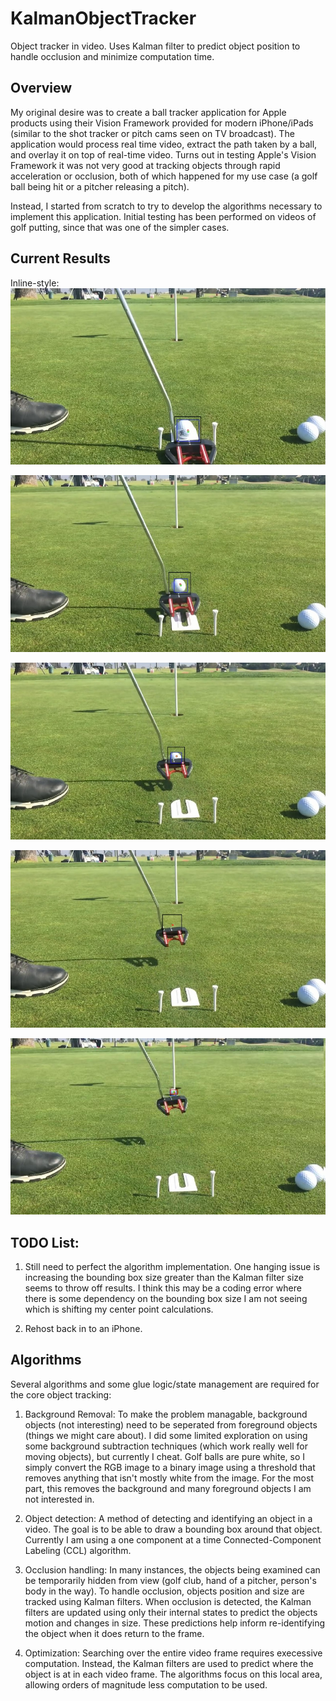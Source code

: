# KalmanObjectTracker
Object tracker in video.  Uses Kalman filter to predict object position to handle occlusion and minimize computation time.

## Overview
My original desire was to create a ball tracker application for Apple products using their Vision Framework provided for modern iPhone/iPads (similar to the shot tracker or pitch cams seen on TV broadcast).  The application would process real time video, extract the path taken by a ball, and overlay it on top of real-time video.  Turns out in testing Apple's Vision Framework it was not very good at tracking objects through rapid acceleration or occlusion, both of which happened for my use case (a golf ball being hit or a pitcher releasing a pitch).

Instead, I started from scratch to try to develop the algorithms necessary to implement this application.  Initial testing has been performed on videos of golf putting, since that was one of the simpler cases.  

## Current Results

Inline-style: 
![Static Lock](https://github.com/brett-gt/KalmanObjectTracker/blob/master/Results/3_4_20/track1.jpg "Static Lock")

![Static Lock](https://github.com/brett-gt/KalmanObjectTracker/blob/master/Results/3_4_20/track2.jpg "Initial Motion Capture")

![Static Lock](https://github.com/brett-gt/KalmanObjectTracker/blob/master/Results/3_4_20/track3.jpg "Partial Occlusion")

![Static Lock](https://github.com/brett-gt/KalmanObjectTracker/blob/master/Results/3_4_20/track4.jpg "Full Occlusion")

![Static Lock](https://github.com/brett-gt/KalmanObjectTracker/blob/master/Results/3_4_20/track5.jpg "Reaquired Motion Capture")



## TODO List:

1. Still need to perfect the algorithm implementation. One hanging issue is increasing the bounding box size greater than the Kalman filter size seems to throw off results.  I think this may be a coding error where there is some dependency on the bounding box size I am not seeing which is shifting my center point calculations.

2. Rehost back in to an iPhone. 


## Algorithms
Several algorithms and some glue logic/state management are required for the core object tracking:

1. Background Removal: To make the problem managable, background objects (not interesting) need to be seperated from foreground objects (things we might care about).  I did some limited exploration on using some background subtraction techniques (which work really well for moving objects), but currently I cheat.  Golf balls are pure white, so I simply convert the RGB image to a binary image using a threshold that removes anything that isn't mostly white from the image.  For the most part, this removes the background and many foreground objects I am not interested in.

2. Object detection: A method of detecting and identifying an object in a video.  The goal is to be able to draw a bounding box around that object.  Currently I am using a one component at a time Connected-Component Labeling (CCL) algorithm.  

3. Occlusion handling: In many instances, the objects being examined can be temporarily hidden from view (golf club, hand of a pitcher, person's body in the way).  To handle occlusion, objects position and size are tracked using Kalman filters.  When occlusion is detected, the Kalman filters are updated using only their internal states to predict the objects motion and changes in size.  These predictions help inform re-identifying the object when it does return to the frame.

4. Optimization: Searching over the entire video frame requires execessive computation.  Instead, the Kalman filters are used to predict where the object is at in each video frame.  The algorithms focus on this local area, allowing orders of magnitude less computation to be used.

